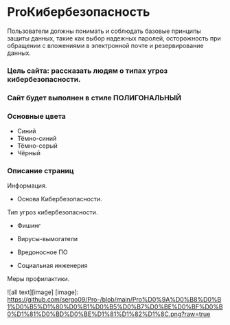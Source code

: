 # ProКибербезопасность


Пользователи должны понимать и соблюдать базовые принципы защиты данных, такие как выбор надежных паролей, осторожность при обращении с вложениями в электронной почте и резервирование данных.


### Цель сайта: рассказать людям о типах угроз кибербезопасности.


### Сайт будет выполнен в стиле ПОЛИГОНАЛЬНЫЙ


### Основные цвета
- Синий
- Тёмно-синий
- Тёмно-серый
- Чёрный


### Описание страниц

Информация.
- Основа Кибербезопасности.

Тип угроз кибербезопасности.

- Фишинг

- Вирусы-вымогатели

- Вредоносное ПО

- Социальная инженерия

Меры профилактики.


![all text][image]
[image]: https://github.com/sergo09/Pro-/blob/main/Pro%D0%9A%D0%B8%D0%B1%D0%B5%D1%80%D0%B1%D0%B5%D0%B7%D0%BE%D0%BF%D0%B0%D1%81%D0%BD%D0%BE%D1%81%D1%82%D1%8C.png?raw=true
